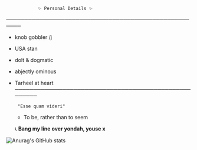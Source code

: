 

                ✨ Personal Details ✨

──────────────────────────────────────────────────────
  - knob gobbler /j
  - USA stan
  - dolt & dogmatic
  - abjectly ominous
  - Tarheel at heart
──────────────────────────────────────────────────────

         "Esse quam videri"  
     - To be, rather than to seem

      📞 **Bang my line over yondah, youse x**
    
![Anurag's GitHub stats](https://github-readme-stats.vercel.app/api?username=Vtom21&show_icons=true&theme=radical)
